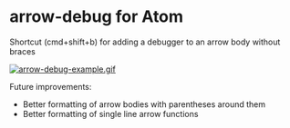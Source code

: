 # arrow-debug for Atom
Shortcut (cmd+shift+b) for adding a debugger to an arrow body without braces

[![arrow-debug-example.gif](https://s17.postimg.org/6v6jk515r/arrow-debug-example.gif)](https://postimg.org/image/b4b9mb4ez/)

Future improvements:
- Better formatting of arrow bodies with parentheses around them
- Better formatting of single line arrow functions
